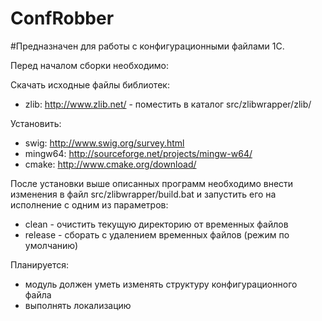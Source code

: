 # ConfRobber
#Предназначен для работы с конфигурационными файлами 1С.

Перед началом сборки необходимо:

Скачать исходные файлы библиотек:    
- zlib: http://www.zlib.net/ - поместить в каталог src/zlibwrapper/zlib/

Установить:
- swig:    http://www.swig.org/survey.html
- mingw64: http://sourceforge.net/projects/mingw-w64/
- cmake:   http://www.cmake.org/download/

После установки выше описанных программ необходимо внести изменения в файл
src/zlibwrapper/build.bat и запустить его на исполнение с одним из параметров:
- clean   - очистить текущую директорию от временных файлов
- release - сборать с удалением временных файлов (режим по умолчанию)


Планируется:
 - модуль должен уметь изменять структуру конфигурационного файла
 - выполнять локализацию
